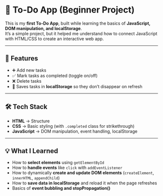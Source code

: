 # 📝 To-Do App (Beginner Project)

This is my **first To-Do App**, built while learning the basics of **JavaScript, DOM manipulation, and localStorage**.  
It’s a simple project, but it helped me understand how to connect JavaScript with HTML/CSS to create an interactive web app.

---

## 🚀 Features
- ➕ Add new tasks  
- ✅ Mark tasks as completed (toggle on/off)  
- ❌ Delete tasks  
- 💾 Saves tasks in **localStorage** so they don’t disappear on refresh  

---

## 🛠️ Tech Stack
- **HTML** → Structure  
- **CSS** → Basic styling (with `.completed` class for strikethrough)  
- **JavaScript** → DOM manipulation, event handling, localStorage  

---

## 💡 What I Learned
- How to **select elements** using `getElementById`  
- How to **handle events** like `click` with `addEventListener`  
- How to dynamically **create and update DOM elements** (`createElement`, `innerHTML`, `appendChild`)  
- How to **save data in localStorage** and reload it when the page refreshes  
- Basics of **event bubbling and stopPropagation()**  

